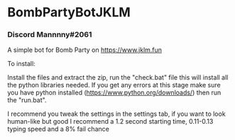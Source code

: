 # BombPartyBotJKLM
<h3>Discord Mannnny#2061</h3>

  
A simple bot for Bomb Party on https://www.jklm.fun

To install:
  
Install the files and extract the zip, run the "check.bat" file this will install all the python libraries needed. If you get any errors at this stage make sure you have python installed (https://www.python.org/downloads/) then run the "run.bat".
  
I recommend you tweak the settings in the settings tab, if you want to look human-like but good I recommend a 1.2 second starting time, 0.11-0.13 typing speed and a 8% fail chance
